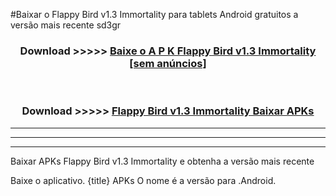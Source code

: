 #Baixar o Flappy Bird v1.3 Immortality   para tablets Android gratuitos a versão mais recente sd3gr


<div align="center">
<h3>Download >>>>> <a href="https://pt-web.web.app/?pt= Flappy Bird v1.3 Immortality ">Baixe o A P K Flappy Bird v1.3 Immortality  [sem anúncios]</a></h3><br>

<h3>Download >>>>> <a href="https://pt-web.web.app/?pt= Flappy Bird v1.3 Immortality ">Flappy Bird v1.3 Immortality  Baixar APKs</a></h3>
</div>

----------------------------------------------------------

----------------------------------------------------------

----------------------------------------------------------

Baixar APKs Flappy Bird v1.3 Immortality  e obtenha a versão mais recente

Baixe o aplicativo. {title} APKs O nome é a versão para .Android.


